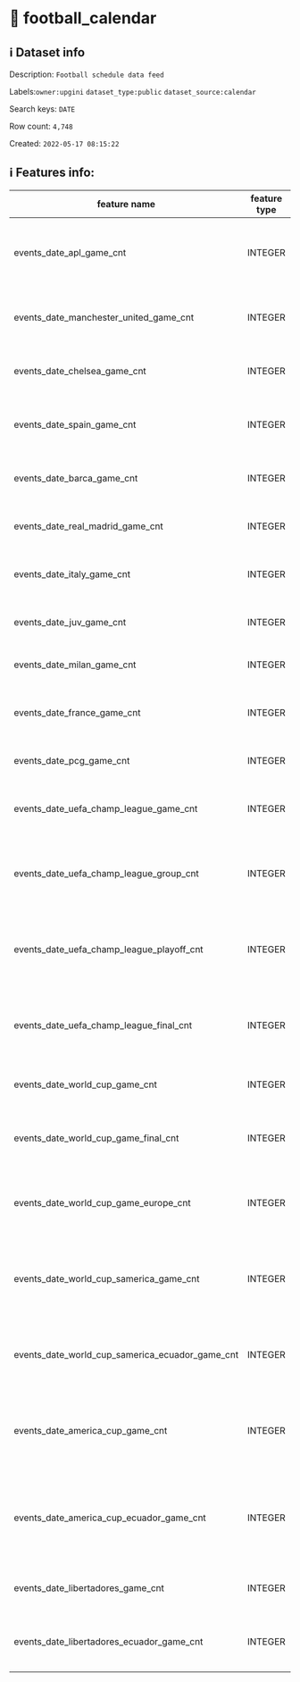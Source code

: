 # 📖 football_calendar 
## ℹ️ Dataset info 
Description: `Football schedule data feed  ` 

Labels:`owner:upgini` `dataset_type:public` `dataset_source:calendar` 

Search keys: `DATE`

Row count: `4,748`

Created: `2022-05-17 08:15:22` 

## ℹ️ Features info:
|feature name|feature type|descrition|
|---|---|---|
|events_date_apl_game_cnt|INTEGER|Number of English Prime League games on this date|
|events_date_manchester_united_game_cnt|INTEGER|Number of Manchester United games on this date|
|events_date_chelsea_game_cnt|INTEGER|Number of Chelsea games on this date|
|events_date_spain_game_cnt|INTEGER|Number of Spain national team games on this date|
|events_date_barca_game_cnt|INTEGER|Number of Barcelona games on this date|
|events_date_real_madrid_game_cnt|INTEGER|Number of Real Madrid games on this date|
|events_date_italy_game_cnt|INTEGER|Number of Italy national team games on this date|
|events_date_juv_game_cnt|INTEGER|Number of Juventus games on this date|
|events_date_milan_game_cnt|INTEGER|Number of Milan games on this date|
|events_date_france_game_cnt|INTEGER|Number of France national team games on this date|
|events_date_pcg_game_cnt|INTEGER|Number of PSG games on this date|
|events_date_uefa_champ_league_game_cnt|INTEGER|Number of Champion League games on this date|
|events_date_uefa_champ_league_group_cnt|INTEGER|Number of group stage Champion League games on this date|
|events_date_uefa_champ_league_playoff_cnt|INTEGER|Number of playoff stage Champion League games on this date|
|events_date_uefa_champ_league_final_cnt|INTEGER|Number of final stage Champion League games on this date|
|events_date_world_cup_game_cnt|INTEGER|Number of World Cup games on this date|
|events_date_world_cup_game_final_cnt|INTEGER|Number of final stage World Cup games on this date|
|events_date_world_cup_game_europe_cnt|INTEGER|Number of UEFA National Teams games on this date|
|events_date_world_cup_samerica_game_cnt|INTEGER|Number of South America National Teams games on this date|
|events_date_world_cup_samerica_ecuador_game_cnt|INTEGER|Number of Ecuador National Team games on this date|
|events_date_america_cup_game_cnt|INTEGER|Number of America Cup National Teams games on this date|
|events_date_america_cup_ecuador_game_cnt|INTEGER|Number of Ecuador National Team games on Cup of America on this date|
|events_date_libertadores_game_cnt|INTEGER|Number of Libertadores games on this date|
|events_date_libertadores_ecuador_game_cnt|INTEGER|Number of Libertadores games in Ecuador on this date|
